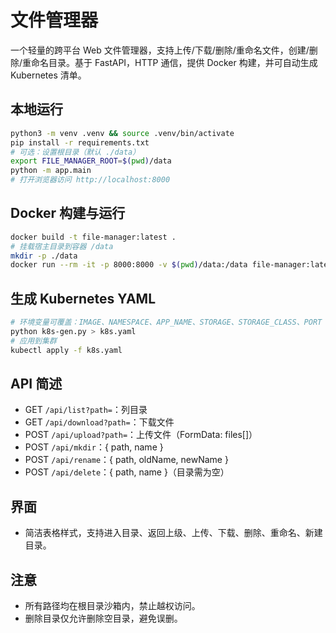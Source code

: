 # 文件管理器

一个轻量的跨平台 Web 文件管理器，支持上传/下载/删除/重命名文件，创建/删除/重命名目录。基于 FastAPI，HTTP 通信，提供 Docker 构建，并可自动生成 Kubernetes 清单。

## 本地运行

```bash
python3 -m venv .venv && source .venv/bin/activate
pip install -r requirements.txt
# 可选：设置根目录（默认 ./data）
export FILE_MANAGER_ROOT=$(pwd)/data
python -m app.main
# 打开浏览器访问 http://localhost:8000
```

## Docker 构建与运行

```bash
docker build -t file-manager:latest .
# 挂载宿主目录到容器 /data
mkdir -p ./data
docker run --rm -it -p 8000:8000 -v $(pwd)/data:/data file-manager:latest
```

## 生成 Kubernetes YAML

```bash
# 环境变量可覆盖：IMAGE、NAMESPACE、APP_NAME、STORAGE、STORAGE_CLASS、PORT
python k8s-gen.py > k8s.yaml
# 应用到集群
kubectl apply -f k8s.yaml
```

## API 简述
- GET `/api/list?path=`：列目录
- GET `/api/download?path=`：下载文件
- POST `/api/upload?path=`：上传文件（FormData: files[]）
- POST `/api/mkdir`：{ path, name }
- POST `/api/rename`：{ path, oldName, newName }
- POST `/api/delete`：{ path, name }（目录需为空）

## 界面
- 简洁表格样式，支持进入目录、返回上级、上传、下载、删除、重命名、新建目录。

## 注意
- 所有路径均在根目录沙箱内，禁止越权访问。
- 删除目录仅允许删除空目录，避免误删。


